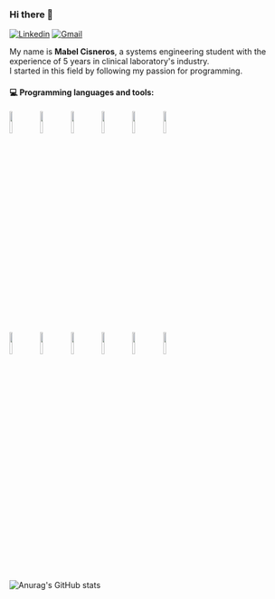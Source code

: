 ### Hi there 👋

[![Linkedin](https://img.shields.io/badge/-LinkedIn-blue?style=flat&logo=Linkedin&logoColor=white)](https://www.linkedin.com/in/mabel-elcie-cisneros-pacheco-90410a73/)
[![Gmail](https://img.shields.io/badge/-Gmail-c14438?style=flat&logo=Gmail&logoColor=white)](mailto:mabel.elcie@gmail.com)


My name is **Mabel Cisneros**, a systems engineering student with the experience of 5 years in clinical laboratory's industry.
<br/>I started in this field by following my passion for programming. 



#### :computer: Programming languages and tools: 

<div>
<code><img width="10%" src="https://www.vectorlogo.zone/logos/python/python-ar21.svg"></code>
<code><img width="10%" src="https://www.vectorlogo.zone/logos/javascript/javascript-ar21.svg"></code>
<code><img width="10%" src="https://www.vectorlogo.zone/logos/typescriptlang/typescriptlang-ar21.svg"></code>
<code><img width="10%" src="https://www.vectorlogo.zone/logos/mysql/mysql-ar21.svg"></code>
<code><img width="10%" src="https://www.vectorlogo.zone/logos/amazon_aws/amazon_aws-ar21.svg"></code>
<code><img width="10%" src="https://www.vectorlogo.zone/logos/pocoo_flask/pocoo_flask-ar21.svg"></code>
<br />
<code><img width="10%" src="https://www.vectorlogo.zone/logos/reactjs/reactjs-ar21.svg"></code>
<code><img width="10%" src="https://www.vectorlogo.zone/logos/sass-lang/sass-lang-ar21.svg"></code>
<code><img width="10%" src="https://www.vectorlogo.zone/logos/w3_html5/w3_html5-ar21.svg"></code>
<code><img width="10%" src="https://www.vectorlogo.zone/logos/w3_css/w3_css-ar21.svg"></code>
<code><img width="10%" src="https://www.vectorlogo.zone/logos/firebase/firebase-ar21.svg"></code>
<code><img width="10%" src="https://www.vectorlogo.zone/logos/djangoproject/djangoproject-ar21.svg"></code>
<br /><br /><br />
</div>

![Anurag's GitHub stats](https://github-readme-stats.vercel.app/api?username=Mabeley&theme=radical&show_icons=false)
